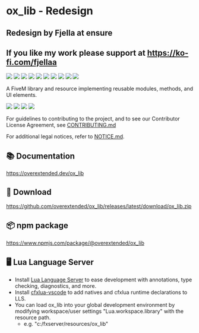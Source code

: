 # ox_lib - Redesign

## Redesign by Fjella at ensure 

## If you like my work please support at https://ko-fi.com/fjellaa

![](https://ik.imagekit.io/itkomet/Ensure/ox_lib/input_dialog2.PNG?updatedAt=1752063639231)
![](https://ik.imagekit.io/itkomet/Ensure/ox_lib/context_menu.PNG?updatedAt=1752063639310)
![](https://ik.imagekit.io/itkomet/Ensure/ox_lib/radial.PNG?updatedAt=1752063639326)
![](https://ik.imagekit.io/itkomet/Ensure/ox_lib/list_menu.PNG?updatedAt=1752063639273)
![](https://ik.imagekit.io/itkomet/Ensure/ox_lib/progress.PNG?updatedAt=1752063639210)
![](https://ik.imagekit.io/itkomet/Ensure/ox_lib/alert.PNG?updatedAt=1752063639207)
![](https://ik.imagekit.io/itkomet/Ensure/ox_lib/circleprog.PNG?updatedAt=1752063639136)
![](https://ik.imagekit.io/itkomet/Ensure/ox_lib/skillcheck.PNG?updatedAt=1752063639092)
![](https://ik.imagekit.io/itkomet/Ensure/ox_lib/textui.PNG?updatedAt=1752063639073)
![](https://ik.imagekit.io/itkomet/Ensure/ox_lib/notif.PNG?updatedAt=1752063638930)


A FiveM library and resource implementing reusable modules, methods, and UI elements.

![](https://img.shields.io/github/downloads/overextended/ox_lib/total?logo=github)
![](https://img.shields.io/github/downloads/overextended/ox_lib/latest/total?logo=github)
![](https://img.shields.io/github/contributors/overextended/ox_lib?logo=github)
![](https://img.shields.io/github/v/release/overextended/ox_lib?logo=github)

For guidelines to contributing to the project, and to see our Contributor License Agreement, see [CONTRIBUTING.md](./CONTRIBUTING.md)

For additional legal notices, refer to [NOTICE.md](./NOTICE.md).


## 📚 Documentation

https://overextended.dev/ox_lib

## 💾 Download

https://github.com/overextended/ox_lib/releases/latest/download/ox_lib.zip

## 📦 npm package

https://www.npmjs.com/package/@overextended/ox_lib

## 🖥️ Lua Language Server

- Install [Lua Language Server](https://marketplace.visualstudio.com/items?itemName=sumneko.lua) to ease development with annotations, type checking, diagnostics, and more.
- Install [cfxlua-vscode](https://marketplace.visualstudio.com/items?itemName=overextended.cfxlua-vscode) to add natives and cfxlua runtime declarations to LLS.
- You can load ox_lib into your global development environment by modifying workspace/user settings "Lua.workspace.library" with the resource path.
  - e.g. "c:/fxserver/resources/ox_lib"

